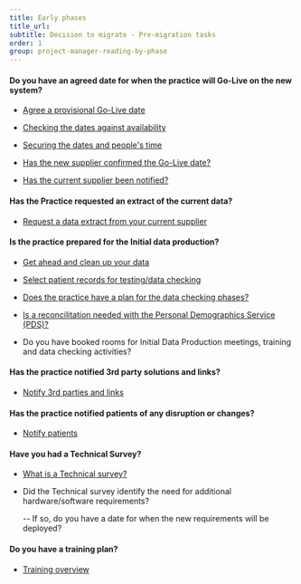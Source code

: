 ```yaml
---
title: Early phases
title_url:
subtitle: Decision to migrate - Pre-migration tasks
order: 1
group: project-manager-reading-by-phase
---
```


#### Do you have an agreed date for when the practice will Go-Live on the new system?

* [Agree a provisional Go-Live date](/prm-practice-migration/guide/get-started#agree-a-provisional-go-live-date)

* [Checking the dates against availability](/prm-practice-migration/guide/kick-off#check-dates-against-availability)

* [Securing the dates and people's time](/prm-practice-migration/guide/kick-off#securing-dates-and-peoples-time)

* [Has the new supplier confirmed the Go-Live date?](/prm-practice-migration/guide/get-started#agree-a-provisional-go-live-date)

* [Has the current supplier been notified?](/prm-practice-migration/guide/get-started)


#### Has the Practice requested an extract of the current data?

* [Request a data extract from your current supplier](/prm-practice-migration/guide/get-started#request-a-data-extract-from-the-current-supplier)
<!-- [Update] Relinked to "Get-started" page -->


#### Is the practice prepared for the Initial data production?

* [Get ahead and clean up your data](/prm-practice-migration/guide/pre-migration-tasks#clean-up-the-current-system-data)

* [Select patient records for testing/data checking](/prm-practice-migration/guide/pre-migration-tasks#data-checking-preparation)

* [Does the practice have a plan for the data checking phases?](/prm-practice-migration/guide/initial-data-production#data-checking)

* [Is a reconcilitation needed with the Personal Demographics Service (PDS)?](/prm-practice-migration/guide/pre-migration-tasks#clean-up-the-current-system-data)

* Do you have booked rooms for Initial Data Production meetings, training and data checking activities?

#### Has the practice notified 3rd party solutions and links?

* [Notify 3rd parties and links](/prm-practice-migration/guide/pre-migration-tasks#notifying-third-parties-and-links)


#### Has the practice notified patients of any disruption or changes?

* [Notify patients](/prm-practice-migration/guide/pre-migration-tasks#notifying-patients)

#### Have you had a Technical Survey?

* [What is a Technical survey?](/prm-practice-migration/guide/technical-survey)

* Did the Technical survey identify the need for additional hardware/software requirements?

  -- If so, do you have a date for when the new requirements will be deployed?

#### Do you have a training plan?

* [Training overview](/prm-practice-migration/guide/training)

